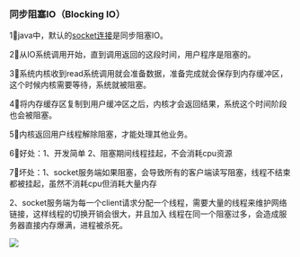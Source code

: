 ###  同步阻塞IO（Blocking IO）

1⃣️java中，默认的[socket连接](https://blog.csdn.net/qq_41165567/article/details/88965508)是同步阻塞IO。

2⃣️从IO系统调用开始，直到调用返回的这段时间，用户程序是阻塞的。

3⃣️系统内核收到read系统调用就会准备数据，准备完成就会保存到内存缓冲区，这个时候内核需要等待，系统就被阻塞。

4⃣️将内存缓存区复制到用户缓冲区之后，内核才会返回结果，系统这个时间阶段也会被阻塞。

5⃣️内核返回用户线程解除阻塞，才能处理其他业务。

6⃣️好处：1、开发简单 2、阻塞期间线程挂起，不会消耗cpu资源

7⃣️坏处：1、socket服务端如果阻塞，会导致所有的客户端读写阻塞，线程不结束都被挂起，虽然不消耗cpu但消耗大量内存

​				 2、socket服务端为每一个client请求分配一个线程，需要大量的线程来维护网络链接，这样线程的切换开销会很大，并且加入					   线程在同一个阻塞过多，会造成服务器直接内存爆满，进程被杀死。

![](/Users/wangle/Desktop/学习/skill-doc/skill-markdown/阅读精华/Netty、Redis、zookeeper高并发实战/image/同步阻塞IO图.jpeg)

